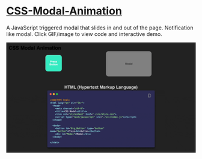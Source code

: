 # [CSS-Modal-Animation](https://michaeltr7.github.io/CSS-Modal-Animation/)
A JavaScript triggered modal that slides in and out of the page. Notification like modal. Click GIF/image to view code and interactive demo.

<p align="center">
  <a href="https://michaeltr7.github.io/CSS-Modal-Animation/">
    <img src="./Preview Images/Modal_2.gif" width="1000px">
  </a>
</p>
